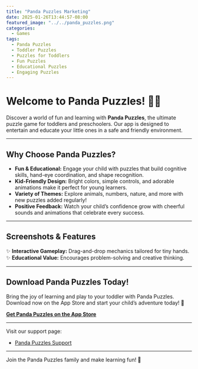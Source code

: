 ```yaml
---
title: "Panda Puzzles Marketing"
date: 2025-01-26T13:44:57-08:00
featured_image: "../../panda_puzzles.png"
categories:
  - Games
tags:
  - Panda Puzzles
  - Toddler Puzzles
  - Puzzles for Toddlers
  - Fun Puzzles
  - Educational Puzzles
  - Engaging Puzzles
---
```


# Welcome to Panda Puzzles! 🐼🧩

Discover a world of fun and learning with **Panda Puzzles**, the ultimate puzzle game for toddlers and preschoolers. Our app is designed to entertain and educate your little ones in a safe and friendly environment.

---

## **Why Choose Panda Puzzles?**

- **Fun & Educational:** Engage your child with puzzles that build cognitive skills, hand-eye coordination, and shape recognition.  
- **Kid-Friendly Design:** Bright colors, simple controls, and adorable animations make it perfect for young learners.  
- **Variety of Themes:** Explore animals, numbers, nature, and more with new puzzles added regularly!  
- **Positive Feedback:** Watch your child’s confidence grow with cheerful sounds and animations that celebrate every success.  

---

## **Screenshots & Features**

✨ **Interactive Gameplay:** Drag-and-drop mechanics tailored for tiny hands.  
✨ **Educational Value:** Encourages problem-solving and creative thinking.  

---

## **Download Panda Puzzles Today!**

Bring the joy of learning and play to your toddler with Panda Puzzles. Download now on the App Store and start your child’s adventure today! 🐾  

[**Get Panda Puzzles on the App Store**](https://apps.apple.com/)  

---

Visit our support page:  
- [Panda Puzzles Support](https://www.comparepriceacross.com/post/panda_puzzles_support/)

---

Join the Panda Puzzles family and make learning fun! 🎉
